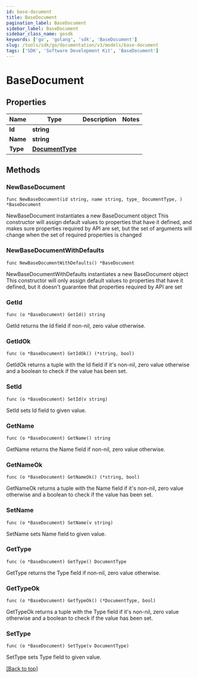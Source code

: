 ```yaml
---
id: base-document
title: BaseDocument
pagination_label: BaseDocument
sidebar_label: BaseDocument
sidebar_class_name: gosdk
keywords: ['go', 'golang', 'sdk', 'BaseDocument'] 
slug: /tools/sdk/go/documentation/v3/models/base-document
tags: ['SDK', 'Software Development Kit', 'BaseDocument']
---
```


# BaseDocument

## Properties

Name | Type | Description | Notes
------------ | ------------- | ------------- | -------------
**Id** | **string** |  | 
**Name** | **string** |  | 
**Type** | [**DocumentType**](DocumentType) |  | 

## Methods

### NewBaseDocument

`func NewBaseDocument(id string, name string, type_ DocumentType, ) *BaseDocument`

NewBaseDocument instantiates a new BaseDocument object
This constructor will assign default values to properties that have it defined,
and makes sure properties required by API are set, but the set of arguments
will change when the set of required properties is changed

### NewBaseDocumentWithDefaults

`func NewBaseDocumentWithDefaults() *BaseDocument`

NewBaseDocumentWithDefaults instantiates a new BaseDocument object
This constructor will only assign default values to properties that have it defined,
but it doesn't guarantee that properties required by API are set

### GetId

`func (o *BaseDocument) GetId() string`

GetId returns the Id field if non-nil, zero value otherwise.

### GetIdOk

`func (o *BaseDocument) GetIdOk() (*string, bool)`

GetIdOk returns a tuple with the Id field if it's non-nil, zero value otherwise
and a boolean to check if the value has been set.

### SetId

`func (o *BaseDocument) SetId(v string)`

SetId sets Id field to given value.


### GetName

`func (o *BaseDocument) GetName() string`

GetName returns the Name field if non-nil, zero value otherwise.

### GetNameOk

`func (o *BaseDocument) GetNameOk() (*string, bool)`

GetNameOk returns a tuple with the Name field if it's non-nil, zero value otherwise
and a boolean to check if the value has been set.

### SetName

`func (o *BaseDocument) SetName(v string)`

SetName sets Name field to given value.


### GetType

`func (o *BaseDocument) GetType() DocumentType`

GetType returns the Type field if non-nil, zero value otherwise.

### GetTypeOk

`func (o *BaseDocument) GetTypeOk() (*DocumentType, bool)`

GetTypeOk returns a tuple with the Type field if it's non-nil, zero value otherwise
and a boolean to check if the value has been set.

### SetType

`func (o *BaseDocument) SetType(v DocumentType)`

SetType sets Type field to given value.



[[Back to top]](#) 


